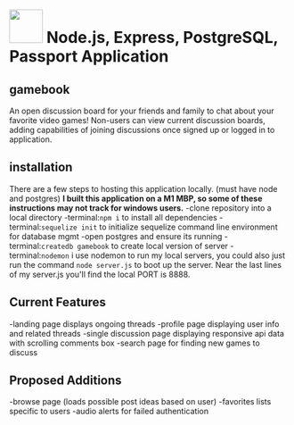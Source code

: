 # <img src="https://cloud.githubusercontent.com/assets/7833470/10423298/ea833a68-7079-11e5-84f8-0a925ab96893.png" width="60"> Node.js, Express, PostgreSQL, Passport Application

## gamebook
An open discussion board for your friends and family to chat about your favorite video games! Non-users can view current discussion boards, adding capabilities of joining discussions once signed up or logged in to application.

## installation
There are a few steps to hosting this application locally. (must have node and postgres) 
**I built this application on a M1 MBP, so some of these instructions may not track for windows users.**
-clone repository into a local directory
-terminal:```npm i``` to install all dependencies
-terminal:```sequelize init``` to initialize sequelize command line environment for database mgmt
-open postgres and ensure its running
-terminal:```createdb gamebook``` to create local version of server
-terminal:```nodemon``` i use nodemon to run my local servers, you could also just run the command ```node server.js``` to boot up the server. Near the last lines of my server.js you'll find the local PORT is 8888.

 ## Current Features
-landing page displays ongoing threads
-profile page displaying user info and related threads
-single discussion page displaying responsive api data with scrolling comments box
-search page for finding new games to discuss
 
 ## Proposed Additions
-browse page (loads possible post ideas based on user)
-favorites lists specific to users
-audio alerts for failed authentication

